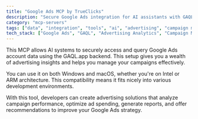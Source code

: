```yaml
---
title: "Google Ads MCP by TrueClicks"
description: "Secure Google Ads integration for AI assistants with GAQL query support across Windows and macOS platforms."
category: "mcp-servers"
tags: ["data", "integration", "tools", "ai", "advertising", "campaign management", "analytics"]
tech_stack: ["Google Ads", "GAQL", "Advertising Analytics", "Campaign Management", "Data Querying", "Windows", "macOS"]
---
```


This MCP allows AI systems to securely access and query Google Ads account data using the GAQL.app backend. This setup gives you a wealth of advertising insights and helps you manage your campaigns effectively.

You can use it on both Windows and macOS, whether you're on Intel or ARM architecture. This compatibility means it fits nicely into various development environments.

With this tool, developers can create advertising solutions that analyze campaign performance, optimize ad spending, generate reports, and offer recommendations to improve your Google Ads strategy.